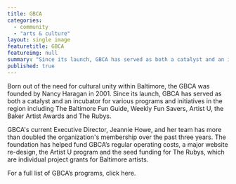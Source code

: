 ```yaml
---
title: GBCA
categories: 
  - community
  - "arts & culture"
layout: single image
featuretitle: GBCA
featureimg: null
summary: "Since its launch, GBCA has served as both a catalyst and an incubator for various programs and initiatives in the region including The Baltimore Fun Guide, Weekly Fun Savers, Artist U, the Baker Artist Awards and The Rubys."
published: true
---
```


Born out of the need for cultural unity within Baltimore, the GBCA was founded by Nancy Haragan in 2001. Since its launch, GBCA has served as both a catalyst and an incubator for various programs and initiatives in the region including The Baltimore Fun Guide, Weekly Fun Savers, Artist U, the Baker Artist Awards and The Rubys. 
 
GBCA's current Executive Director, Jeannie Howe, and her team has more than doubled the organization's membership over the past three years. The foundation has helped fund GBCA’s regular operating costs, a major website re-design, the Artist U program and the seed funding for The Rubys, which are individual project grants for Baltimore artists. 

For a full list of GBCA’s programs, click here.